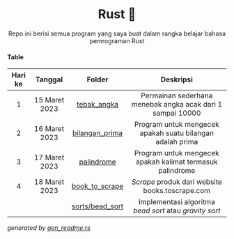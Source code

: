 <div align="center">

# Rust 🦀

Repo ini berisi semua program yang saya buat dalam rangka belajar bahasa pemrograman Rust

</div>

#### Table

|Hari ke|Tanggal|Folder|Deskripsi|
|:--:|:--:|:--:|:--:|
|1|15 Maret 2023|[tebak_angka](/tebak_angka)|Permainan sederhana menebak angka acak dari 1 sampai 10000|
|2|16 Maret 2023|[bilangan_prima](/bilangan_prima)|Program untuk mengecek apakah suatu bilangan adalah prima|
|3|17 Maret 2023|[palindrome](/palindrome)|Program untuk mengecek apakah kalimat termasuk palindrome|
|4|18 Maret 2023|[book_to_scrape](/book_to_scrape)|_Scrape_ produk dari website books.toscrape.com|
|||[sorts/bead_sort](/sorts/bead_sort)|Implementasi algoritma _bead sort_ atau _gravity sort_|

_generated by [gen_readme.rs](/gen_readme.rs)_
